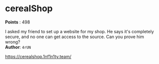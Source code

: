 # cerealShop
**Points** : 498

I asked my friend to set up a website for my shop. He says it's completely secure, and no one can get access to the source. Can you prove him wrong? <br><b>Author</b>: `4rUN`

https://cerealshop.1nf1n1ty.team/


